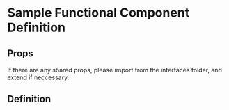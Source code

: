 # Sample Functional Component Definition

## Props

If there are any shared props, please import from the interfaces folder, and extend if neccessary.

## Definition

```javascript

